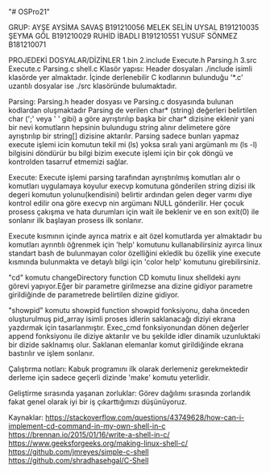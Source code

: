 "# OSPro21" 

GRUP:
AYŞE AYSİMA SAVAŞ B191210056
MELEK SELİN UYSAL B191210035
ŞEYMA GÖL         B191210029
RUHİD İBADLI      B191210551
YUSUF SÖNMEZ      B181210071

PROJEDEKİ DOSYALAR/DİZİNLER
1.bin
2.include
Execute.h
Parsing.h
3.src
Execute.c
Parsing.c
shell.c
Klasör yapısı:
	Header dosyaları ./include isimli klasörde yer almaktadır. İçinde derlenebilir C kodlarının bulunduğu '*.c' 
uzantılı dosyalar ise ./src klasöründe bulumaktadır.

Parsing: 
	Parsing.h header dosyası ve Parsing.c dosyasında bulunan kodlardan oluşmaktadır Parsing de verilen char* (string) 
değerleri belirtilen char (';' veya ' ' gibi) a göre ayrıştırılıp başka bir char* dizisine eklenir yani bir nevi 
komutların hepsinin bulundugu string alınır delimetere göre ayrıştırılıp bir string[] dizisine aktarılır. 
Parsing sadece bunları yapmaz execute işlemi icin komutun tekil mi (ls) yoksa sıralı yani argümanlı mı (ls -l) 
bilgisini döndürür bu bilgi bizim execute işlemi için bir çok döngü ve kontrolden tasarruf etmemizi sağlar.

Execute:
	Execute işlemi parsing tarafından ayrıştırılmış komutları alır o komutları uygulamaya koyulur execvp komutuna 
gönderilen string dizisi ilk degeri komutun yolunu(kendisini) belirtir  ardından gelen deger varmı diye kontrol edilir 
ona göre execvp nin argümanı NULL gönderilir. Her çocuk prosess çakışma ve hata durumları için wait ile beklenir ve en son exit(0) ile sonlanır ilk başlayan prosess ilk sonlanır.

Execute kısmının içinde ayrıca matrix e ait özel komutlarda yer almaktadır bu komutları ayrıntılı öğrenmek için 
'help' komutunu kullanabilirsiniz ayırca linux standart bash de bulunmayan color özelliğini ekledik bu özellik yine 
execute kısmında bulunmakta ve detaylı bilgi için 'color help' komutunu girebilirsiniz.

"cd" komutu changeDirectory function
CD komutu linux shelldeki aynı görevi yapıyor.Eğer bir parametre girilmezse ana dizine gidiyor parametre girildiğinde de parametrede belirtilen dizine gidiyor.

"showpid" komutu showpid function
showpid fonksiyonu, daha önceden oluşturulmuş pid_array isimli proses idlerin saklanacağı diziyi ekrana yazdırmak için tasarlanmıştır. Exec_cmd fonksiyonundan dönen değerler append fonksiyonu ile diziye aktarılır ve bu şekilde idler dinamik uzunluktaki bir dizide saklnamış olur. Saklanan elemanlar komut girildiğinde ekrana bastırılır ve işlem sonlanır.


Çalıştırma notları:
	Kabuk programını ilk olarak derlemeniz gerekmektedir derleme için sadece geçerli dizinde 'make' komutu yeterlidir.

Geliştirme sırasında yaşanan zorluklar:
Görev dağılımı sırasında zorlandık fakat genel olarak iyi bir iş çıkarttığımızı düşünüyoruz.


Kaynaklar:
https://stackoverflow.com/questions/43749628/how-can-i-implement-cd-command-in-my-own-shell-in-c
https://brennan.io/2015/01/16/write-a-shell-in-c/
https://www.geeksforgeeks.org/making-linux-shell-c/
https://github.com/jmreyes/simple-c-shell
https://github.com/shradhasehgal/C-Shell



